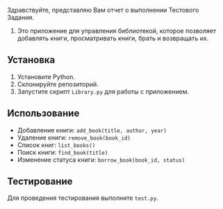 Здравствуйте, представляю Вам отчет о выполнении Тестового Задания.
1. Это приложение для управления библиотекой, которое позволяет добавлять книги, просматривать книги, брать и возвращать их.

## Установка

1. Установите Python.
2. Склонируйте репозиторий.
3. Запустите скрипт `Library.py` для работы с приложением.

## Использование

- Добавление книги: `add_book(title, author, year)`
- Удаление книги: `remove_book(book_id)`
- Список книг: `list_books()`
- Поиск книги: `find_book(title)`
- Изменение статуса книги: `borrow_book(book_id, status)`

## Тестирование

Для проведения тестирования выполните `test.py`.
